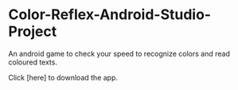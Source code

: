 # Color-Reflex-Android-Studio-Project
An android game to check your speed to recognize colors and read coloured texts.

Click [here] to download the app.


